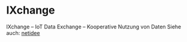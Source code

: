 # IXchange
IXchange – IoT Data Exchange – Kooperative Nutzung von Daten
Siehe auch: [netidee](https://www.netidee.at/ixchange)
